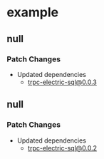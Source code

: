 # example

## null

### Patch Changes

- Updated dependencies
  - trpc-electric-sql@0.0.3

## null

### Patch Changes

- Updated dependencies
  - trpc-electric-sql@0.0.2
